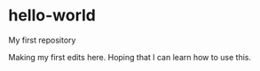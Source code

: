 # hello-world
My first repository

Making my first edits here. Hoping that I can learn how to use this.
